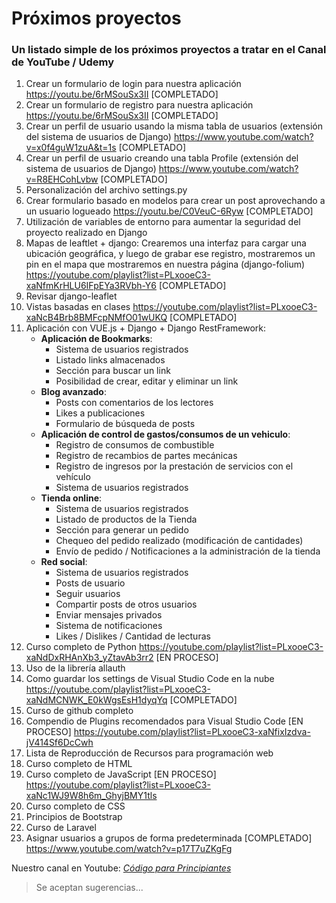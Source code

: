 # Próximos proyectos

### Un listado simple de los próximos proyectos a tratar en el Canal de YouTube / Udemy

1. Crear un formulario de login para nuestra aplicación https://youtu.be/6rMSouSx3II  [COMPLETADO]
2. Crear un formulario de registro para nuestra aplicación https://youtu.be/6rMSouSx3II [COMPLETADO]
3. Crear un perfil de usuario usando la misma tabla de usuarios (extensión del sistema de usuarios de Django) https://www.youtube.com/watch?v=x0f4guW1zuA&t=1s  [COMPLETADO]
4. Crear un perfil de usuario creando una tabla Profile (extensión del sistema de usuarios de Django) https://www.youtube.com/watch?v=R8EHCohLvbw   [COMPLETADO]
4. Personalización del archivo settings.py
4. Crear formulario basado en modelos para crear un post aprovechando a un usuario logueado https://youtu.be/C0VeuC-6Ryw [COMPLETADO]
5. Utilización de variables de entorno para aumentar la seguridad del proyecto realizado en Django
6. Mapas de leaftlet + django: Crearemos una interfaz para cargar una ubicación geográfica, y luego de grabar ese registro, mostraremos un pin en el mapa que mostraremos en nuestra página (django-folium) https://youtube.com/playlist?list=PLxooeC3-xaNfmKrHLU6IFpEYa3RVbh-Y6 [COMPLETADO]
7. Revisar django-leaflet
7. Vistas basadas en clases https://youtube.com/playlist?list=PLxooeC3-xaNcB4Brb8BMFcpNMfO01wUKQ  [COMPLETADO]
8. Aplicación con VUE.js + Django + Django RestFramework: 
      * **Aplicación de Bookmarks**:
          * Sistema de usuarios registrados
          * Listado links almacenados
          * Sección para buscar un link
          * Posibilidad de crear, editar y eliminar un link
      * **Blog avanzado**:
          * Posts con comentarios de los lectores
          * Likes a publicaciones
          * Formulario de búsqueda de posts      
      * **Aplicación de control de gastos/consumos de un vehiculo**:
          * Registro de consumos de combustible
          * Registro de recambios de partes mecánicas 
          * Registro de ingresos por la prestación de servicios con el vehículo 
          * Sistema de usuarios registrados
      * **Tienda online**:
          * Sistema de usuarios registrados
          * Listado de productos de la Tienda
          * Sección para generar un pedido
          * Chequeo del pedido realizado (modificación de cantidades)
          * Envío de pedido / Notificaciones a la administración de la tienda
      * **Red social**:
          * Sistema de usuarios registrados
          * Posts de usuario
          * Seguir usuarios
          * Compartir posts de otros usuarios
          * Enviar mensajes privados
          * Sistema de notificaciones
          * Likes / Dislikes / Cantidad de lecturas  
10. Curso completo de Python https://youtube.com/playlist?list=PLxooeC3-xaNdDxRHAnXb3_yZtavAb3rr2   [EN PROCESO]
10. Uso de la librería allauth
13. Como guardar los settings de Visual Studio Code en la nube https://youtube.com/playlist?list=PLxooeC3-xaNdMCNWK_E0kWgsEsH1dyqYq  [COMPLETADO]
14. Curso de github completo
15. Compendio de Plugins recomendados para Visual Studio Code [EN PROCESO] https://youtube.com/playlist?list=PLxooeC3-xaNfixIzdva-jV414Sf6DcCwh
12. Lista de Reproducción de Recursos para programación web
16. Curso completo de HTML
17. Curso completo de JavaScript [EN PROCESO] https://youtube.com/playlist?list=PLxooeC3-xaNc1WJ9W8h6m_GhyjBMY1tls
17. Curso completo de CSS
18. Principios de Bootstrap
19. Curso de Laravel
20. Asignar usuarios a grupos de forma predeterminada [COMPLETADO] https://www.youtube.com/watch?v=p17T7uZKgFg


Nuestro canal en Youtube: *[Código para Principiantes](https://www.youtube.com/channel/UCojloc55DB6zD6zB7-kTWWQ)*

>Se aceptan sugerencias...

